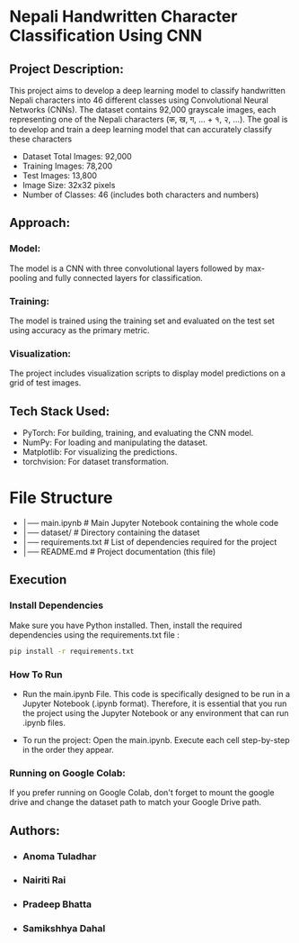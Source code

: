 # Nepali Handwritten Character Classification Using CNN

## Project Description:
This project aims to develop a deep learning model to classify handwritten Nepali characters into 46 different classes using Convolutional Neural Networks (CNNs). The dataset contains 92,000 grayscale images, each representing one of the Nepali characters (क, ख, ग, ... + १, २, ...). The goal is to develop and train a deep learning model that can accurately classify these characters

- Dataset Total Images: 92,000 
- Training Images: 78,200 
- Test Images: 13,800 
- Image Size: 32x32 pixels 
- Number of Classes: 46 (includes both characters and numbers)

## Approach: 
### Model:
The model is a CNN with three convolutional layers followed by max-pooling and fully connected layers for classification. 
### Training: 
The model is trained using the training set and evaluated on the test set using accuracy as the primary metric. 
### Visualization: 
The project includes visualization scripts to display model predictions on a grid of test images.

## Tech Stack Used: 
- PyTorch: For building, training, and evaluating the CNN model. 
- NumPy: For loading and manipulating the dataset.
- Matplotlib: For visualizing the predictions. 
- torchvision: For dataset transformation.

# File Structure
- │── main.ipynb # Main Jupyter Notebook containing the whole code
- │── dataset/ # Directory containing the dataset 
- │── requirements.txt # List of dependencies required for the project
- │── README.md # Project documentation (this file)

## Execution
### Install Dependencies
 Make sure you have Python installed. Then, install the required dependencies using the requirements.txt file :
 
```bash
pip install -r requirements.txt
```

### How To Run
- Run the main.ipynb File.
This code is specifically designed to be run in a Jupyter Notebook (.ipynb format). Therefore, it is essential that you run the project using the Jupyter Notebook or any environment that can run .ipynb files.

- To run the project: Open the main.ipynb. Execute each cell step-by-step in the order they appear.

### Running on Google Colab:
If you prefer running on Google Colab, don't forget to mount the google drive and change the dataset path to match your Google Drive path.

## Authors: 
- ### Anoma Tuladhar
- ### Nairiti Rai
- ### Pradeep Bhatta 
- ### Samikshhya Dahal
